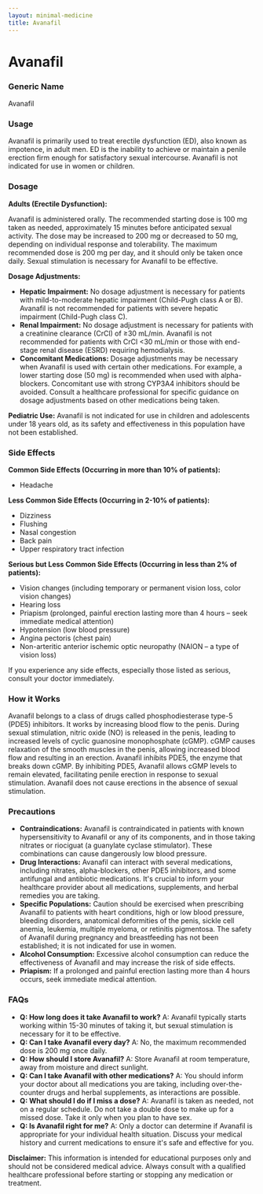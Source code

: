 ```yaml
---
layout: minimal-medicine
title: Avanafil
---
```


# Avanafil
### Generic Name
Avanafil

### Usage
Avanafil is primarily used to treat erectile dysfunction (ED), also known as impotence, in adult men.  ED is the inability to achieve or maintain a penile erection firm enough for satisfactory sexual intercourse.  Avanafil is not indicated for use in women or children.

### Dosage

**Adults (Erectile Dysfunction):**

Avanafil is administered orally. The recommended starting dose is 100 mg taken as needed, approximately 15 minutes before anticipated sexual activity.  The dose may be increased to 200 mg or decreased to 50 mg, depending on individual response and tolerability.  The maximum recommended dose is 200 mg per day, and it should only be taken once daily.  Sexual stimulation is necessary for Avanafil to be effective.

**Dosage Adjustments:**

* **Hepatic Impairment:**  No dosage adjustment is necessary for patients with mild-to-moderate hepatic impairment (Child-Pugh class A or B). Avanafil is not recommended for patients with severe hepatic impairment (Child-Pugh class C).
* **Renal Impairment:** No dosage adjustment is necessary for patients with a creatinine clearance (CrCl) of ≥30 mL/min. Avanafil is not recommended for patients with CrCl <30 mL/min or those with end-stage renal disease (ESRD) requiring hemodialysis.
* **Concomitant Medications:** Dosage adjustments may be necessary when Avanafil is used with certain other medications.  For example, a lower starting dose (50 mg) is recommended when used with alpha-blockers.  Concomitant use with strong CYP3A4 inhibitors should be avoided.  Consult a healthcare professional for specific guidance on dosage adjustments based on other medications being taken.


**Pediatric Use:** Avanafil is not indicated for use in children and adolescents under 18 years old, as its safety and effectiveness in this population have not been established.

### Side Effects

**Common Side Effects (Occurring in more than 10% of patients):**

* Headache

**Less Common Side Effects (Occurring in 2-10% of patients):**

* Dizziness
* Flushing
* Nasal congestion
* Back pain
* Upper respiratory tract infection

**Serious but Less Common Side Effects (Occurring in less than 2% of patients):**

* Vision changes (including temporary or permanent vision loss, color vision changes)
* Hearing loss
* Priapism (prolonged, painful erection lasting more than 4 hours – seek immediate medical attention)
* Hypotension (low blood pressure)
* Angina pectoris (chest pain)
* Non-arteritic anterior ischemic optic neuropathy (NAION – a type of vision loss)

If you experience any side effects, especially those listed as serious, consult your doctor immediately.

### How it Works

Avanafil belongs to a class of drugs called phosphodiesterase type-5 (PDE5) inhibitors.  It works by increasing blood flow to the penis. During sexual stimulation, nitric oxide (NO) is released in the penis, leading to increased levels of cyclic guanosine monophosphate (cGMP). cGMP causes relaxation of the smooth muscles in the penis, allowing increased blood flow and resulting in an erection.  Avanafil inhibits PDE5, the enzyme that breaks down cGMP.  By inhibiting PDE5, Avanafil allows cGMP levels to remain elevated, facilitating penile erection in response to sexual stimulation. Avanafil does not cause erections in the absence of sexual stimulation.

### Precautions

* **Contraindications:** Avanafil is contraindicated in patients with known hypersensitivity to Avanafil or any of its components, and in those taking nitrates or riociguat (a guanylate cyclase stimulator).  These combinations can cause dangerously low blood pressure.
* **Drug Interactions:**  Avanafil can interact with several medications, including nitrates, alpha-blockers, other PDE5 inhibitors, and some antifungal and antibiotic medications.  It's crucial to inform your healthcare provider about all medications, supplements, and herbal remedies you are taking.
* **Specific Populations:**  Caution should be exercised when prescribing Avanafil to patients with heart conditions, high or low blood pressure, bleeding disorders, anatomical deformities of the penis, sickle cell anemia, leukemia, multiple myeloma, or retinitis pigmentosa.  The safety of Avanafil during pregnancy and breastfeeding has not been established; it is not indicated for use in women.
* **Alcohol Consumption:**  Excessive alcohol consumption can reduce the effectiveness of Avanafil and may increase the risk of side effects.
* **Priapism:** If a prolonged and painful erection lasting more than 4 hours occurs, seek immediate medical attention.

### FAQs

* **Q: How long does it take Avanafil to work?** A: Avanafil typically starts working within 15-30 minutes of taking it, but sexual stimulation is necessary for it to be effective.
* **Q: Can I take Avanafil every day?** A: No, the maximum recommended dose is 200 mg once daily.
* **Q: How should I store Avanafil?** A: Store Avanafil at room temperature, away from moisture and direct sunlight.
* **Q: Can I take Avanafil with other medications?** A:  You should inform your doctor about all medications you are taking, including over-the-counter drugs and herbal supplements, as interactions are possible.
* **Q: What should I do if I miss a dose?** A: Avanafil is taken as needed, not on a regular schedule.  Do not take a double dose to make up for a missed dose.  Take it only when you plan to have sex.
* **Q: Is Avanafil right for me?** A:  Only a doctor can determine if Avanafil is appropriate for your individual health situation.  Discuss your medical history and current medications to ensure it's safe and effective for you.

**Disclaimer:** This information is intended for educational purposes only and should not be considered medical advice.  Always consult with a qualified healthcare professional before starting or stopping any medication or treatment.
